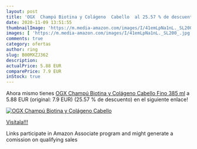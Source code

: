 ```yaml
---
layout: post
title: 'OGX  Champú Biotina y Colágeno  Cabello  al 25.57 % de descuento'
date: 2020-11-09 13:51:55
thumbnailImage: 'https://m.media-amazon.com/images/I/41emLpNa1nL._SL200_.jpg'
images: [ 'https://m.media-amazon.com/images/I/41emLpNa1nL._SL200_.jpg' ]
comments: true
category: ofertas
author: ring
slug: B00MXZJ362
description:
actualPrice: 5.88 EUR
comparePrice: 7.9 EUR
inStock: true
---
```


Ahora mismo tienes [OGX  Champú Biotina y Colágeno  Cabello Fino  385 ml](https://www.amazon.es/dp/B00MXZJ362/?tag=tolees-21) a 5.88 EUR (original: 7.9 EUR) (25.57 %  de descuento) en el siguiente enlace!

[![OGX  Champú Biotina y Colágeno  Cabello ](https://m.media-amazon.com/images/I/41emLpNa1nL._SL200_.jpg)](https://www.amazon.es/dp/B00MXZJ362/?tag=tolees-21)

[Visítala!!!](https://www.amazon.es/dp/B00MXZJ362/?tag=tolees-21)

Links participate in Amazon Associate program and might generate a comission on qualifying sales

